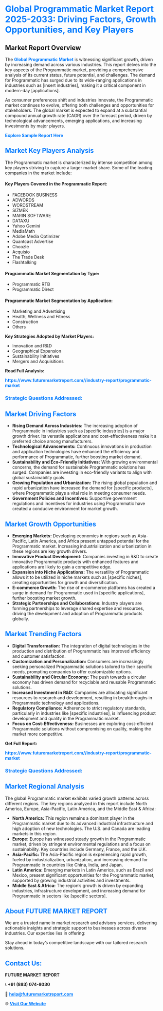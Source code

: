 <h1 style="color: #007BFF;">Global Programmatic Market Report 2025-2033: Driving Factors, Growth Opportunities, and Key Players</h1>

<section id="overview">
<h2>Market Report Overview</h2>
<p>The <a href="https://www.futuremarketreport.com//industry-report/programmatic-market" style="color: #007BFF; text-decoration: none;"><strong>Global Programmatic Market</strong></a> is witnessing significant growth, driven by increasing demand across various industries. This report delves into the key aspects of the Programmatic market, providing a comprehensive analysis of its current status, future potential, and challenges. The demand for Programmatic has surged due to its wide-ranging applications in industries such as [insert industries], making it a critical component in modern-day [applications].</p>
<p>As consumer preferences shift and industries innovate, the Programmatic market continues to evolve, offering both challenges and opportunities for stakeholders. The global market is expected to expand at a substantial compound annual growth rate (CAGR) over the forecast period, driven by technological advancements, emerging applications, and increasing investments by major players.</p>
</section>

<section id="overview">
<p><a href="https://www.futuremarketreport.com//request-sample/reportId=47948" style="color: #007BFF; text-decoration: none;"><strong>Explore Sample Report Here</strong></a></p>
</section>

<section id="key-players">
<h2 style="color: #007BFF;">Market Key Players Analysis</h2>
<p>The Programmatic market is characterized by intense competition among key players striving to capture a larger market share. Some of the leading companies in the market include:</p>
<h4>Key Players Covered in the Programmatic Report:</h4>
<ul><li>FACEBOOK BUSINESS</li><li>ADWORDS</li><li>WORDSTREAM</li><li>SIZMEK</li><li>MARIN SOFTWARE</li><li>DATAXU</li><li>Yahoo Gemini</li><li>MediaMath</li><li>Adobe Media Optimizer</li><li>Quantcast Advertise</li><li>Choozle</li><li>Acquisio</li><li>The Trade Desk</li><li>Flashtalking</li></ul>
<h4>Programmatic Market Segmentation by Type:</h4>
<ul><li>Programmatic RTB</li><li>Programmatic Direct</li></ul>

<h4>Programmatic Market Segmentation by Application:</h4>
<ul><li>Marketing and Advertising</li><li>Health, Wellness and Fitness</li><li>Construction</li><li>Others</li></ul>
<p><strong>Key Strategies Adopted by Market Players:</strong></p>
<ul>
<li>Innovation and R&D</li>
<li>Geographical Expansion</li>
<li>Sustainability Initiatives</li>
<li>Mergers and Acquisitions</li>
</ul>
</section>

<section>
<p><strong>Read Full Analysis: </strong></p><a href="https://www.futuremarketreport.com//industry-report/programmatic-market" style="color: #007BFF; text-decoration: none;"><strong>https://www.futuremarketreport.com//industry-report/programmatic-market</strong></a>
<h3 style="color: #007BFF;">Strategic Questions Addressed:</h3>
</section>

<section id="driving-factors">
<h2 style="color: #007BFF;">Market Driving Factors</h2>
<ul>
<li><strong>Rising Demand Across Industries:</strong> The increasing adoption of Programmatic in industries such as [specific industries] is a major growth driver. Its versatile applications and cost-effectiveness make it a preferred choice among manufacturers.</li>
<li><strong>Technological Advancements:</strong> Continuous innovations in production and application technologies have enhanced the efficiency and performance of Programmatic, further boosting market demand.</li>
<li><strong>Sustainability and Eco-Friendly Initiatives:</strong> With growing environmental concerns, the demand for sustainable Programmatic solutions has surged. Companies are investing in eco-friendly variants to align with global sustainability goals.</li>
<li><strong>Growing Population and Urbanization:</strong> The rising global population and rapid urbanization have increased the demand for [specific products], where Programmatic plays a vital role in meeting consumer needs.</li>
<li><strong>Government Policies and Incentives:</strong> Supportive government regulations and incentives for industries using Programmatic have created a conducive environment for market growth.</li>
</ul>
</section>

<section id="growth-opportunities">
<h2 style="color: #007BFF;">Market Growth Opportunities</h2>
<ul>
<li><strong>Emerging Markets:</strong> Developing economies in regions such as Asia-Pacific, Latin America, and Africa present untapped potential for the Programmatic market. Increasing industrialization and urbanization in these regions are key growth drivers.</li>
<li><strong>Innovative Product Development:</strong> Companies investing in R&D to create innovative Programmatic products with enhanced features and applications are likely to gain a competitive edge.</li>
<li><strong>Expansion into Niche Applications:</strong> The versatility of Programmatic allows it to be utilized in niche markets such as [specific niches], creating opportunities for growth and diversification.</li>
<li><strong>E-commerce Growth:</strong> The rise of e-commerce platforms has created a surge in demand for Programmatic used in [specific applications], further boosting market growth.</li>
<li><strong>Strategic Partnerships and Collaborations:</strong> Industry players are forming partnerships to leverage shared expertise and resources, driving the development and adoption of Programmatic products globally.</li>
</ul>
</section>

<section id="trending-factors">
<h2 style="color: #007BFF;">Market Trending Factors</h2>
<ul>
<li><strong>Digital Transformation:</strong> The integration of digital technologies in the production and distribution of Programmatic has improved efficiency and customer satisfaction.</li>
<li><strong>Customization and Personalization:</strong> Consumers are increasingly seeking personalized Programmatic solutions tailored to their specific needs, prompting companies to offer customizable options.</li>
<li><strong>Sustainability and Circular Economy:</strong> The push towards a circular economy has driven demand for recyclable and reusable Programmatic solutions.</li>
<li><strong>Increased Investment in R&D:</strong> Companies are allocating significant resources to research and development, resulting in breakthroughs in Programmatic technology and applications.</li>
<li><strong>Regulatory Compliance:</strong> Adherence to strict regulatory standards, particularly in industries like [specific industries], is influencing product development and quality in the Programmatic market.</li>
<li><strong>Focus on Cost-Effectiveness:</strong> Businesses are exploring cost-efficient Programmatic solutions without compromising on quality, making the market more competitive.</li>
</ul>
</section>

<section>
<p><strong>Get Full Report: </strong></p><a href="https://www.futuremarketreport.com//industry-report/programmatic-market" style="color: #007BFF; text-decoration: none;"><strong>https://www.futuremarketreport.com//industry-report/programmatic-market</strong></a>
<h3 style="color: #007BFF;">Strategic Questions Addressed:</h3>
</section>


<section id="regional-analysis">
<h2 style="color: #007BFF;">Market Regional Analysis</h2>
<p>The global Programmatic market exhibits varied growth patterns across different regions. The key regions analyzed in this report include North America, Europe, Asia-Pacific, Latin America, and the Middle East & Africa:</p>
<ul>
<li><strong>North America:</strong> This region remains a dominant player in the Programmatic market due to its advanced industrial infrastructure and high adoption of new technologies. The U.S. and Canada are leading markets in this region.</li>
<li><strong>Europe:</strong> Europe has witnessed steady growth in the Programmatic market, driven by stringent environmental regulations and a focus on sustainability. Key countries include Germany, France, and the U.K.</li>
<li><strong>Asia-Pacific:</strong> The Asia-Pacific region is experiencing rapid growth, fueled by industrialization, urbanization, and increasing demand for Programmatic in countries like China, India, and Japan.</li>
<li><strong>Latin America:</strong> Emerging markets in Latin America, such as Brazil and Mexico, present significant opportunities for the Programmatic market, supported by growing industrial activities and investments.</li>
<li><strong>Middle East & Africa:</strong> The region’s growth is driven by expanding industries, infrastructure development, and increasing demand for Programmatic in sectors like [specific sectors].</li>
</ul>
</section>

<footer>
<h2 style="color: #007BFF;">About FUTURE MARKET REPORT</h2>
<p>We are a trusted name in market research and advisory services, delivering actionable insights and strategic support to businesses across diverse industries. Our expertise lies in offering:</p>

<p>Stay ahead in today’s competitive landscape with our tailored research solutions.</p>

<h2 style="color: #007BFF;">Contact Us:</h2>
<p><strong>FUTURE MARKET REPORT</strong></p>
<p>📞 <strong>+91 (883) 074-8030</strong></p>
<p>📧 <strong><a href="mailto:help@futuremarketreport.com" style="color: #007BFF;">help@futuremarketreport.com</a></strong></p>
<p>🌐 <strong><a href="https://www.futuremarketreport.com/" style="color: #007BFF;">Visit Our Website</a></strong></p>
</footer>